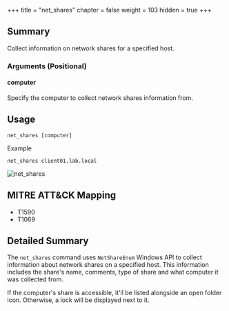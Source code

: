 +++
title = "net_shares"
chapter = false
weight = 103
hidden = true
+++

## Summary
Collect information on network shares for a specified host.

### Arguments (Positional)
#### computer
Specify the computer to collect network shares information from.

## Usage
```
net_shares [computer]
```
Example
```
net_shares client01.lab.local
```

![net_shares](../images/net_shares.png)


## MITRE ATT&CK Mapping

- T1590
- T1069

## Detailed Summary
The `net_shares` command uses `NetShareEnum` Windows API to collect information about network shares on a specified host. This information includes the share's name, comments, type of share and what computer it was collected from.

If the computer's share is accessible, it'll be listed alongside an open folder icon. Otherwise, a lock will be displayed next to it.